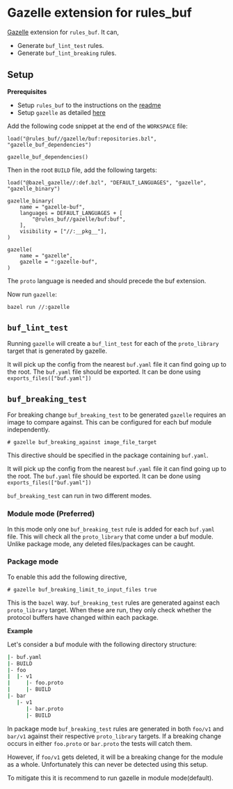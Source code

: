 # Gazelle extension for rules_buf

[Gazelle](https://github.com/bazelbuild/bazel-gazelle) extension for `rules_buf`. It can,

- Generate `buf_lint_test` rules.
- Generate `buf_lint_breaking` rules.

## Setup

**Prerequisites**

- Setup `rules_buf` to the instructions on the [readme](/README.md)
- Setup `gazelle` as detailed [here](https://github.com/bazelbuild/bazel-gazelle#setup)

Add the following code snippet at the end of the `WORKSPACE` file:
```starlark
load("@rules_buf//gazelle/buf:repositories.bzl", "gazelle_buf_dependencies")

gazelle_buf_dependencies()
```

Then in the root `BUILD` file, add the following targets:
```starlark
load("@bazel_gazelle//:def.bzl", "DEFAULT_LANGUAGES", "gazelle", "gazelle_binary")

gazelle_binary(
    name = "gazelle-buf",    
    languages = DEFAULT_LANGUAGES + [
        "@rules_buf//gazelle/buf:buf",
    ],
    visibility = ["//:__pkg__"],
)

gazelle(
    name = "gazelle",
    gazelle = ":gazelle-buf",
)
```

The `proto` language is needed and should precede the buf extension.

Now run `gazelle`:
```sh
bazel run //:gazelle
```

## `buf_lint_test`

Running `gazelle` will create a `buf_lint_test` for each of the `proto_library` target that is generated by gazelle. 

It will pick up the config from the nearest `buf.yaml` file it can find going up to the root. The `buf.yaml` file should be exported. It can be done using `exports_files(["buf.yaml"])`

## `buf_breaking_test`

For breaking change `buf_breaking_test` to be generated `gazelle` requires an image to compare against. This can be configured for each buf module independently.

`# gazelle buf_breaking_against image_file_target`

This directive should be specified in the package containing `buf.yaml`.

It will pick up the config from the nearest `buf.yaml` file it can find going up to the root. The `buf.yaml` file should be exported. It can be done using `exports_files(["buf.yaml"])`

`buf_breaking_test` can run in two different modes.

### Module mode (Preferred)

In this mode only one `buf_breaking_test` rule is added for each `buf.yaml` file. This will check all the `proto_library` that come under a buf module. Unlike package mode, any deleted files/packages can be caught.

### Package mode

To enable this add the following directive,

`# gazelle buf_breaking_limit_to_input_files true`

This is the `bazel` way. `buf_breaking_test` rules are generated against each `proto_library` target. When these are run, they only check whether the protocol buffers have changed within each package.

**Example**

Let's consider a buf module with the following directory structure:

```bash
|- buf.yaml
|- BUILD
|- foo
|  |- v1
|     |- foo.proto
|     |- BUILD
|- bar
   |- v1
      |- bar.proto
      |- BUILD
```

In package mode `buf_breaking_test` rules are generated in both `foo/v1` and `bar/v1` against their respective `proto_library` targets. If a breaking change occurs in either `foo.proto` or `bar.proto` the tests will catch them.

However, if `foo/v1` gets deleted, it will be a breaking change for the module as a whole. Unfortunately this can never be detected using this setup. 

To mitigate this it is recommend to run gazelle in module mode(default).

